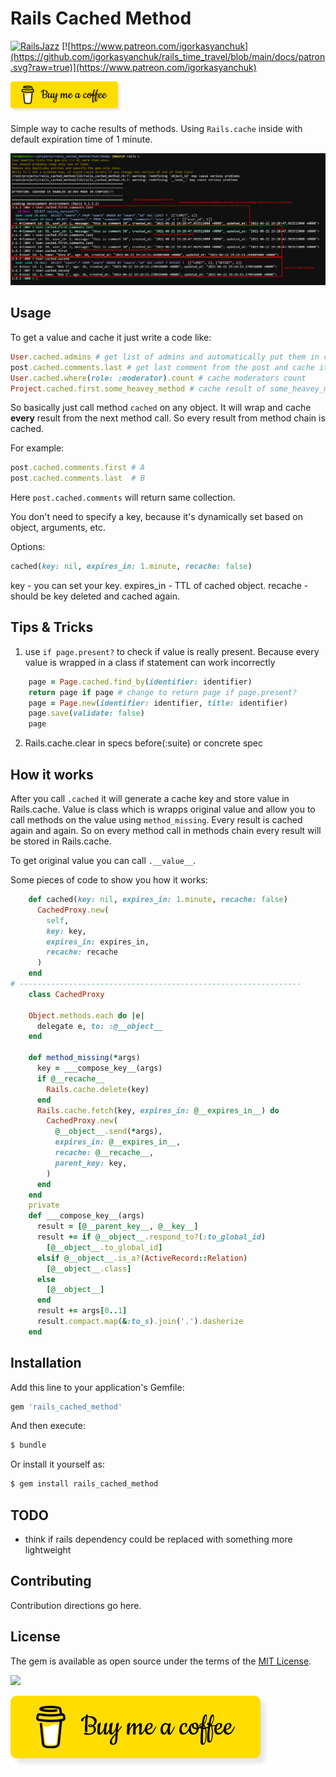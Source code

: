 # Rails Cached Method

[![RailsJazz](https://github.com/igorkasyanchuk/rails_time_travel/blob/main/docs/my_other.svg?raw=true)](https://www.railsjazz.com)
[![https://www.patreon.com/igorkasyanchuk](https://github.com/igorkasyanchuk/rails_time_travel/blob/main/docs/patron.svg?raw=true)](https://www.patreon.com/igorkasyanchuk)

[!["Buy Me A Coffee"](https://github.com/igorkasyanchuk/get-smart/blob/main/docs/snapshot-bmc-button-small.png?raw=true)](https://buymeacoffee.com/igorkasyanchuk)

Simple way to cache results of methods. Using `Rails.cache` inside with default expiration time of 1 minute.

![Demo](docs/rails_cached_method.png)

## Usage

To get a value and cache it just write a code like:

```ruby
User.cached.admins # get list of admins and automatically put them in cache with 1 minute TTL
post.cached.comments.last # get last comment from the post and cache it
User.cached.where(role: :moderator).count # cache moderators count
Project.cached.first.some_heavey_method # cache result of some_heavey_method for first Project (if first is Project.first)
```

So basically just call method `cached` on any object. It will wrap and cache **every** result from the next method call. So every result from method chain is cached.

For example:

```ruby
post.cached.comments.first # A
post.cached.comments.last  # B
```

Here `post.cached.comments` will return same collection.

You don't need to specify a key, because it's dynamically set based on object, arguments, etc.

Options:

```ruby
cached(key: nil, expires_in: 1.minute, recache: false)
```

key - you can set your key.
expires_in - TTL of cached object.
recache - should be key deleted and cached again.

## Tips & Tricks

1) use `if page.present?` to check if value is really present. Because every value is wrapped in a class if statement can work incorrectly
```ruby
    page = Page.cached.find_by(identifier: identifier)
    return page if page # change to return page if page.present?
    page = Page.new(identifier: identifier, title: identifier)
    page.save(validate: false)
    page
```    
    
2) Rails.cache.clear in specs before(:suite) or concrete spec


## How it works

After you call `.cached` it will generate a cache key and store value in Rails.cache. Value is class which is wrapps original value and allow you to call methods on the value using `method_missing`. Every result is cached again and again. So on every method call in methods chain every result will be stored in Rails.cache.

To get original value you can call `.__value__`.

Some pieces of code to show you how it works:

```ruby
    def cached(key: nil, expires_in: 1.minute, recache: false)
      CachedProxy.new(
        self,
        key: key,
        expires_in: expires_in,
        recache: recache
      )
    end
# ---------------------------------------------------------------
    class CachedProxy

    Object.methods.each do |e|
      delegate e, to: :@__object__
    end
    
    def method_missing(*args)
      key = ___compose_key__(args)
      if @__recache__
        Rails.cache.delete(key)
      end
      Rails.cache.fetch(key, expires_in: @__expires_in__) do
        CachedProxy.new(
          @__object__.send(*args),
          expires_in: @__expires_in__,
          recache: @__recache__,
          parent_key: key,
        )
      end
    end    
    private
    def ___compose_key__(args)
      result = [@__parent_key__, @__key__]
      result += if @__object__.respond_to?(:to_global_id)
        [@__object__.to_global_id]
      elsif @__object__.is_a?(ActiveRecord::Relation)
        [@__object__.class]
      else
        [@__object__]
      end
      result += args[0..1]
      result.compact.map(&:to_s).join('.').dasherize
    end
```    

## Installation
Add this line to your application's Gemfile:

```ruby
gem 'rails_cached_method'
```

And then execute:
```bash
$ bundle
```

Or install it yourself as:
```bash
$ gem install rails_cached_method
```

## TODO

- think if rails dependency could be replaced with something more lightweight

## Contributing
Contribution directions go here.

## License
The gem is available as open source under the terms of the [MIT License](https://opensource.org/licenses/MIT).

[<img src="https://github.com/igorkasyanchuk/rails_time_travel/blob/main/docs/more_gems.png?raw=true"
/>](https://www.railsjazz.com/?utm_source=github&utm_medium=bottom&utm_campaign=rails_cached_method)

[!["Buy Me A Coffee"](https://github.com/igorkasyanchuk/get-smart/blob/main/docs/snapshot-bmc-button.png?raw=true)](https://buymeacoffee.com/igorkasyanchuk)
